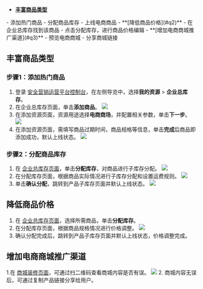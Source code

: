 - **[丰富商品类型](#q1)**
<dx-steps>
- 添加热门商品
- 分配商品库存
- 上线电商商品
</dx-steps>
- **[降低商品价格](#q2)**
<dx-steps>
- 在企业总库存找到该商品
- 点击分配库存，进行商品价格编辑
</dx-steps>
- **[增加电商商城推广渠道](#q3)**
<dx-steps>
-  预览电商商城
- 分享商城链接
</dx-steps>


## 丰富商品类型[](id:q1)
### 步骤1：添加热门商品
1. 登录 [安全营销运营平台控制台](https://console.cloud.tencent.com/smop/inventory/commodity_pool)，在左侧导览中，选择**我的资源** > **企业总库存**。
2. 在企业总库存页面，单击**添加商品**。
![](https://qcloudimg.tencent-cloud.cn/raw/f526db24de039eb7a772899e30bf402e.png)
2. 在添加资源页面，资源用途选择**电商商场**，并配置相关参数，单击**下一步**。
![](https://qcloudimg.tencent-cloud.cn/raw/57361e07b77e3b214cece8b2059dc468.png)
3. 在添加资源页面，需填写商品过期时间，商品规格等信息，单击**完成**后商品即添加成功，默认上线状态。
![](https://qcloudimg.tencent-cloud.cn/raw/8cdab994e7e7d1770453ce23c228d22c.png)

### 步骤2：分配商品库存
1. 在 [企业总库存页面](https://console.cloud.tencent.com/smop/inventory/commodity_pool)，单击**分配库存**，对商品进行子库存分配。
![](https://qcloudimg.tencent-cloud.cn/raw/e5109b91b67e029cb80d279303827ea1.png)
2. 在分配库存页面，根据商品实际情况进行子库存分配和设置运费规则。
![](https://qcloudimg.tencent-cloud.cn/raw/8c6ff7337d05bb7b39130caa843082f8.png)
2. 单击**确认分配**，跳转到产品子库存页面并默认上线状态。
![](https://qcloudimg.tencent-cloud.cn/raw/f135b04105d3c1b6066e67c52693f01f.png)

## 降低商品价格[](id:q2)
1. 在 [企业总库存页面](https://console.cloud.tencent.com/smop/inventory/commodity_pool)，选择所需商品，单击**分配库存**。
2. 在分配库存页面，根据商品规格情况进行价格调整。
![](https://qcloudimg.tencent-cloud.cn/raw/7fb174073a8833afaedde501ce48286f.png)
3. 确认分配完成后，跳转到产品子库存页面并默认上线状态，价格调整完成。


## 增加电商商城推广渠道[](id:q3)
1.在 [商城装修页面](https://console.cloud.tencent.com/smop/shop/shopDecoration)，可通过扫二维码查看商城内容是否有误。
![](https://qcloudimg.tencent-cloud.cn/raw/b0874f746f23edf445b62600e1b69fd3.png)
2. 商城内容无误后，可通过复制产品链接分享给用户。





